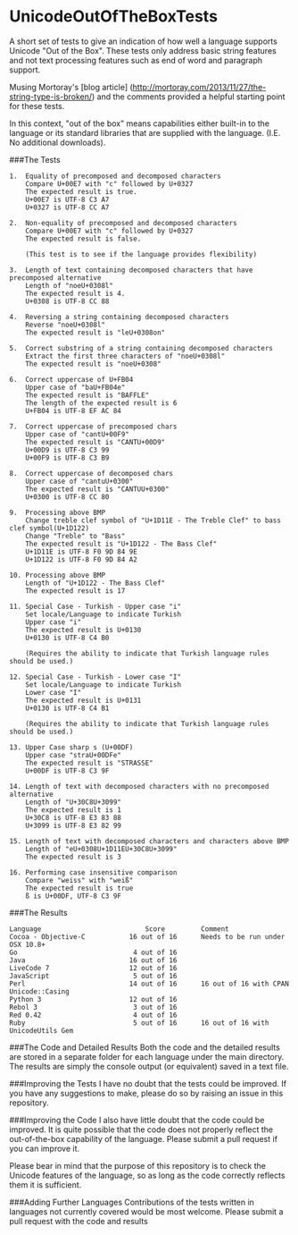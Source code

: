UnicodeOutOfTheBoxTests
=======================

A short set of tests to give an indication of how well a language supports Unicode "Out of the Box". These tests only address basic string features and not text processing features such as end of word and paragraph support. 


Musing Mortoray's [blog article] (http://mortoray.com/2013/11/27/the-string-type-is-broken/) and the comments provided a helpful starting point for these tests.

In this context, "out of the box" means capabilities either built-in to the language or its standard libraries that are supplied with the language. (I.E. No additional downloads).

###The Tests 
```
1.  Equality of precomposed and decomposed characters
    Compare U+00E7 with "c" followed by U+0327
    The expected result is true.
    U+00E7 is UTF-8 C3 A7
    U+0327 is UTF-8 CC A7

2.  Non-equality of precomposed and decomposed characters  
    Compare U+00E7 with "c" followed by U+0327
    The expected result is false.

    (This test is to see if the language provides flexibility)

3.  Length of text containing decomposed characters that have precomposed alternative
    Length of "noeU+0308l"
    The expected result is 4.
    U+0308 is UTF-8 CC 88

4.  Reversing a string containing decomposed characters
    Reverse "noeU+0308l"
    The expected result is "leU+0308on"

5.  Correct substring of a string containing decomposed characters
    Extract the first three characters of "noeU+0308l"
    The expected result is "noeU+0308"

6.  Correct uppercase of U+FB04
    Upper case of "baU+FB04e"
    The expected result is "BAFFLE"
    The length of the expected result is 6
    U+FB04 is UTF-8 EF AC 84

7.  Correct uppercase of precomposed chars
    Upper case of "cantU+00F9"
    The expected result is "CANTU+00D9"
    U+00D9 is UTF-8 C3 99
    U+00F9 is UTF-8 C3 B9

8.  Correct uppercase of decomposed chars
    Upper case of "cantuU+0300"
    The expected result is "CANTUU+0300"
    U+0300 is UTF-8 CC 80
 
9.  Processing above BMP
    Change treble clef symbol of "U+1D11E - The Treble Clef" to bass clef symbol(U+1D122)
    Change "Treble" to "Bass"
    The expected result is "U+1D122 - The Bass Clef"
    U+1D11E is UTF-8 F0 9D 84 9E
    U+1D122 is UTF-8 F0 9D 84 A2
    
10. Processing above BMP
    Length of "U+1D122 - The Bass Clef"
    The expected result is 17

11. Special Case - Turkish - Upper case "i"
    Set locale/Language to indicate Turkish 
    Upper case "i"
    The expected result is U+0130
    U+0130 is UTF-8 C4 B0

    (Requires the ability to indicate that Turkish language rules should be used.)

12. Special Case - Turkish - Lower case "I"
    Set locale/Language to indicate Turkish 
    Lower case "I"
    The expected result is U+0131
    U+0130 is UTF-8 C4 B1

    (Requires the ability to indicate that Turkish language rules should be used.)
   
13. Upper Case sharp s (U+00DF)
    Upper case "straU+00DFe"
    The expected result is "STRASSE"
    U+00DF is UTF-8 C3 9F
    
14. Length of text with decomposed characters with no precomposed alternative
    Length of "U+30C8U+3099"
    The expected result is 1
    U+30C8 is UTF-8 E3 83 88
    U+3099 is UTF-8 E3 82 99
    
15. Length of text with decomposed characters and characters above BMP
    Length of "eU+0308U+1D11EU+30C8U+3099"
    The expected result is 3
    
16. Performing case insensitive comparison
    Compare "weiss" with "weiß"
    The expected result is true
    ß is U+00DF, UTF-8 C3 9F
```

###The Results

```
Language                          Score         Comment
Cocoa - Objective-C           16 out of 16      Needs to be run under OSX 10.8+
Go                             4 out of 16      
Java                          16 out of 16
LiveCode 7                    12 out of 16
JavaScript                     5 out of 16
Perl                          14 out of 16      16 out of 16 with CPAN Unicode::Casing
Python 3                      12 out of 16
Rebol 3                        3 out of 16
Red 0.42                       4 out of 16
Ruby                           5 out of 16      16 out of 16 with UnicodeUtils Gem 
```

###The Code and Detailed Results
Both the code and the detailed results are stored in a separate folder for each language under the main directory. The results are simply the console output (or equivalent) saved in a text file.

###Improving the Tests
I have no doubt that the tests could be improved. If you have any suggestions to make, please do so by raising an issue in this repository.

###Improving the Code
I also have little doubt that the code could be improved. It is quite possible that the code does not properly reflect the out-of-the-box capability of the language. Please submit a pull request if you can improve it.

Please bear in mind that the purpose of this repository is to check the Unicode features of the language, so as long as the code correctly reflects them it is sufficient.

###Adding Further Languages
Contributions of the tests written in languages not currently covered would be most welcome. Please submit a pull request with the code and results
